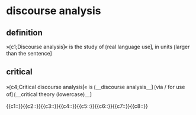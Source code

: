 # discourse analysis

## definition

»⟮c1;Discourse analysis⟯« is the study of ⟮real language use⟯, in units ⟮larger than the sentence⟯

## critical

»⟮c4;Critical discourse analysis⟯« is ⟮＿discourse analysis＿⟯ ⟮via / for use of⟯ ⟮＿critical theory (lowercase)＿⟯

<span class="cloze-dump">{{c1::}}{{c2::}}{{c3::}}{{c4::}}{{c5::}}{{c6::}}{{c7::}}{{c8::}}</span>
